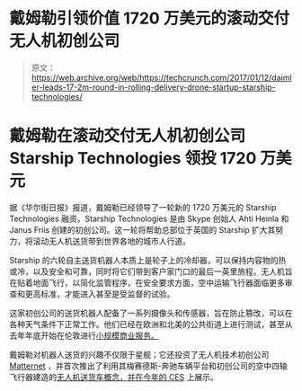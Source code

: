 # 戴姆勒引领价值 1720 万美元的滚动交付无人机初创公司

> 原文：<https://web.archive.org/web/https://techcrunch.com/2017/01/12/daimler-leads-17-2m-round-in-rolling-delivery-drone-startup-starship-technologies/>

# 戴姆勒在滚动交付无人机初创公司 Starship Technologies 领投 1720 万美元

据《华尔街日报》报道，戴姆勒已经领导了一轮新的 1720 万美元的 Starship Technologies 融资，Starship Technologies 是由 Skype 创始人 Ahti Heinla 和 Janus Friis 创建的初创公司。这一轮将帮助总部位于英国的 Starship 扩大其努力，将滚动无人机送货带到世界各地的城市人行道。

Starship 的六轮自主送货机器人本质上是轮子上的冷却器，可以保持内容物的热或冷，以及安全和可靠，同时将它们带到客户家门口的最后一英里旅程。无人机旨在贴着地面飞行，以简化监管程序，在安全要求方面，空中运输飞行器面临更多审查和更高标准，才能进入甚至是受监督的试验。

这家初创公司的送货机器人配备了一系列摄像头和传感器，旨在防止篡改，可以在各种天气条件下正常工作。他们已经在欧洲和北美的公共街道上进行测试，甚至从去年年底开始在伦敦进行[小规模商业服务。](https://web.archive.org/web/20230316161112/https://techcrunch.com/2016/12/01/justeat-is-now-delivering-takeout-with-self-driving-robots-in-the-uk/)

戴姆勒对机器人送货的兴趣不仅限于星舰；它还投资了无人机技术初创公司 [Matternet](https://web.archive.org/web/20230316161112/https://www.crunchbase.com/organization/matternet#/entity) ，并首次推出了利用其梅赛德斯-奔驰车辆平台和初创公司的空中四轴飞行器建造的[无人机送货车概念，并在今年的 CES](https://web.archive.org/web/20230316161112/https://techcrunch.com/2017/01/10/check-out-the-real-world-version-of-the-mercedes-benz-drone-delivery-van/) 上展示。